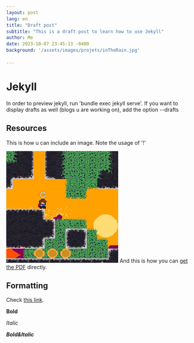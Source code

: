 ```yaml
---
layout: post
lang: en
title: "Draft post"
subtitle: "This is a draft post to learn how to use Jekyll"
author: Me
date: 2023-10-07 23:45:13 -0400
background: '/assets/images/projets/inTheRain.jpg'

---
```

# Jekyll
In order to preview jekyll, run 'bundle exec jekyll serve'.
If you want to display drafts as well (blogs u are working on), add the option --drafts

## Resources
This is how u can include an image. Note the usage of '!'

![My helpful screenshot](/assets/images/projets/aka.jpg)
And this is how you can [get the PDF](/assets/download/2022.02.cv.en.altorffer.pdf) directly.

## Formatting

Check [this link](https://www.markdownguide.org/basic-syntax/).

**Bold**

*Italic*

***Bold&Italic***